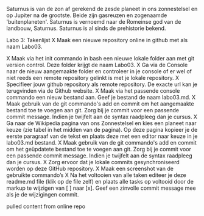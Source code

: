 Saturnus is van de zon af gerekend de zesde planeet in ons zonnestelsel en op Jupiter na de grootste.
Beide zijn gasreuzen en zogenaamde 'buitenplaneten'.
Saturnus is vernoemd naar de Romeinse god van de landbouw, Saturnus.
Saturnus is al sinds de prehistorie bekend.

Labo 3: Takenlijst
X	  Maak een nieuwe repository online in github met als naam Labo03.

X	  Maak via het init commando in bash een nieuwe lokale folder aan met git version control. Deze folder krijgt de naam Labo03.
X	  Ga via de Console naar de nieuw aangemaakte folder en controleer in je console of er wel of niet reeds een remote repository gelinkt is met je lokale repository.
X	  Specifieer jouw github repository als remote repository. De exacte url kan je terugvinden via de Github website.
X	  Maak via het passende console commando een nieuw bestand aan. Geef je bestand de naam labo03.md.
X	  Maak gebruik van de git commando's add en commit om het aangemaakte bestand toe te voegen aan git. Zorg bij je commit voor een passende commit message. Indien je twijfelt aan de syntax raadpleeg dan je cursus.
X	  Ga naar de Wikipedia pagina van ons Zonnestelsel en kies een planeet naar keuze (zie tabel in het midden van de pagina). Op deze pagina kopieer je de eerste paragraaf van de tekst en plaats deze met een editor naar keuze in je labo03.md bestand.
X	  Maak gebruik van de git commando's add en commit om het geüpdatete bestand toe te voegen aan git. Zorg bij je commit voor een passende commit message. Indien je twijfelt aan de syntax raadpleeg dan je cursus.
X	  Zorg ervoor dat je lokale commits gesynchroniseerd worden op deze GitHub repository.
X	  Maak een screenshot van de gebruikte commando’s
X	  Na het voltooien van alle taken editeer je deze readme.md file (klik op de file zelf) en plaats alle tasks op voltooid door de markup te wijzigen van [ ] naar [x]. Geef een zinvolle commit message mee als je de wijzigingen commit.

pulled content from online repo
